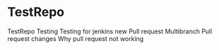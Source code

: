 # TestRepo
TestRepo Testing
Testing for jenkins new Pull request
Multibranch Pull request changes
Why pull request not working
